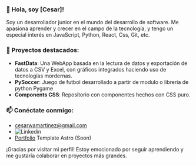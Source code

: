 

### 👋 Hola, soy [Cesar]!

Soy un desarrollador junior en el mundo del desarrollo de software. Me apasiona aprender y crecer en el campo de la tecnología, y tengo un especial interés en JavaScript, Python, React, Css, Git, etc.


### 💼 Proyectos destacados:
- **FastData**: Una WebApp basada en la lectura de datos y exportación de datos a CSV y Excel, con gráficos integrados haciendo uso de tecnologías mordernas.
-  **PySoccer**: Juego de futbol desarrollado a partir de modulo o libreria de python Pygame
-  **Components CSS**: Repositorio con componentes hechos con CSS puro.
  


### 📫 Conéctate conmigo:
- cesarwamartinez@gmail.com
- ![Linkedin](https://www.linkedin.com/in/cesar-martinez-383943332/)
- [Portfolio](https://portfolio-kn20v8ulq-cesarmartinez7s-projects.vercel.app/) Template Astro (Soon)


¡Gracias por visitar mi perfil! Estoy emocionado por seguir aprendiendo y me gustaría colaborar en proyectos más grandes.


